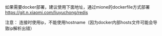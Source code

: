 如果需要docker部署，建议使用下面地址，通过mione的dockerfile方式部署
https://git.n.xiaomi.com/liuyuchong/redis

注意：
连接时使用ip，不能使用hostname（因为docker内部hosts文件可能会导致ip解析出错）